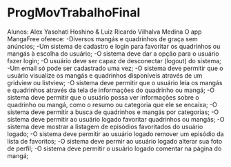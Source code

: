 # ProgMovTrabalhoFinal
Alunos: Alex Yasohati Hoshino & Luiz Ricardo Vilhalva Medina
O app MangaFree oferece: 
-Diversos mangás e quadrinhos de graça sem anúncios;
-Um sistema de cadastro e login para favoritar os quadrinhos ou mangás à escolha do usuário;
-O sistema deve dar a opção para o usuário fazer login;
-O usuário deve ser capaz de desconectar (logout) do sistema;
-Um email só pode ser cadastrado uma vez;
-O sistema deve permitir que o usuário visualize os mangás e quadrinhos disponíveis através de um gridview ou listview;
-O sistema deve permitir que o usuário leia os mangás e quadrinhos através da tela de informações do quadrinho ou mangá;
-O sistema deve permitir que o usuário possa ver informações sobre o quadrinho ou mangá, como o resumo ou categoria que ele se encaixa;
-O sistema deve permitir a busca de quadrinhos e mangás por categorias;
-O sistema deve permitir ao usuário logado favoritar quadrinhos ou mangás;
-O sistema deve mostrar a listagem de episódios favoritados do usuário logado;
-O sistema deve permitir ao usuário logado remover um episódio da lista de favoritos;
-O sistema deve permir ao usuário logado alterar sua foto de perfil;
-O sistema deve permitir o usuário logado comentar na página do mangá;
